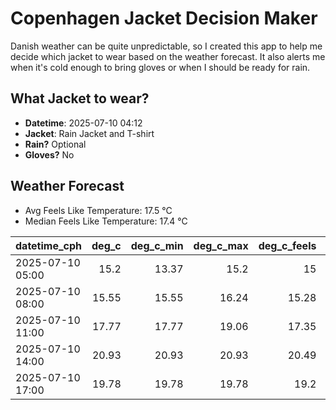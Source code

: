 
# Copenhagen Jacket Decision Maker

Danish weather can be quite unpredictable, so I created this app to help me decide which jacket to wear based on the weather forecast. 
It also alerts me when it's cold enough to bring gloves or when I should be ready for rain.

## What Jacket to wear?

- **Datetime**: 2025-07-10 04:12
- **Jacket**: Rain Jacket and T-shirt
- **Rain?** Optional
- **Gloves?** No

## Weather Forecast
- Avg Feels Like Temperature: 17.5 °C
- Median Feels Like Temperature: 17.4 °C

| datetime_cph     |   deg_c |   deg_c_min |   deg_c_max |   deg_c_feels | weather   | wind   | rain   |
|:-----------------|--------:|------------:|------------:|--------------:|:----------|:-------|:-------|
| 2025-07-10 05:00 |   15.2  |       13.37 |       15.2  |         15    | Clouds    | Low    | None   |
| 2025-07-10 08:00 |   15.55 |       15.55 |       16.24 |         15.28 | Clouds    | Low    | None   |
| 2025-07-10 11:00 |   17.77 |       17.77 |       19.06 |         17.35 | Clouds    | Low    | None   |
| 2025-07-10 14:00 |   20.93 |       20.93 |       20.93 |         20.49 | Rain      | Low    | Low    |
| 2025-07-10 17:00 |   19.78 |       19.78 |       19.78 |         19.2  | Clouds    | Low    | None   |
        